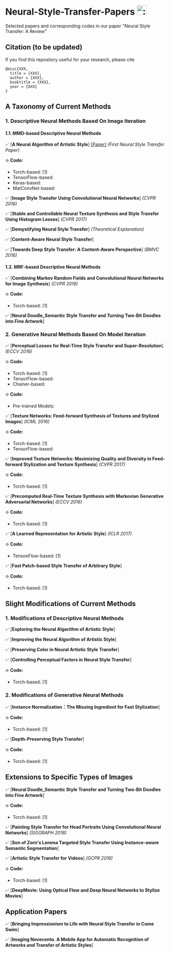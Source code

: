 # Neural-Style-Transfer-Papers <img class="emoji" alt=":art:" height="30" width="30" src="https://assets-cdn.github.com/images/icons/emoji/unicode/1f3a8.png">
Selected papers and corresponding codes in our paper "Neural Style Transfer: A Review"

## Citation (to be updated)
If you find this repository useful for your research, please cite

```
@misc{XXX,
  title = {XXX},
  author = {XXX},
  booktitle = {XXX},
  year = {XXX}
}
```

## A Taxonomy of Current Methods

### 1. Descriptive Neural Methods Based On Image Iteration

####  1.1. MMD-based Descriptive Neural Methods

:white_check_mark: [**A Neural Algorithm of Artistic Style**] [[Paper]](https://arxiv.org/abs/1406.2661) *(First Neural Style Transfer Paper)*

:sparkle: **Code:**

*   Torch-based: [1]
*   TensorFlow-based: 
*   Keras-based: 
*   MatConvNet-based: 

:white_check_mark: [**Image Style Transfer Using Convolutional Neural Networks**] *(CVPR 2016)*

:white_check_mark: [**Stable and Controllable Neural Texture Synthesis and Style Transfer Using Histogram Losses**] *(CVPR 2017)*

:white_check_mark: [**Demystifying Neural Style Transfer**] *(Theoretical Explanation)*

:white_check_mark: [**Content-Aware Neural Style Transfer**]

:white_check_mark: [**Towards Deep Style Transfer: A Content-Aware Perspective**] *(BMVC 2016)*

####  1.2. MRF-based Descriptive Neural Methods

:white_check_mark: [**Combining Markov Random Fields and Convolutional Neural Networks for Image Synthesis**] *(CVPR 2016)*

:sparkle: **Code:**

*   Torch-based: [1]

:white_check_mark: [**Neural Doodle_Semantic Style Transfer and Turning Two-Bit Doodles into Fine Artwork**]

###  2. Generative Neural Methods Based On Model Iteration

:white_check_mark: [**Perceptual Losses for Real-Time Style Transfer and Super-Resolution**] *(ECCV 2016)*

:sparkle: **Code:**

*   Torch-based: [1]
*   TensorFlow-based: 
*   Chainer-based: 

:sparkle: **Code:**

*   Pre-trained Models: 

:white_check_mark: [**Texture Networks: Feed-forward Synthesis of Textures and Stylized Images**] *(ICML 2016)*

:sparkle: **Code:**

*   Torch-based: [1]
*   TensorFlow-based: 

:white_check_mark: [**Improved Texture Networks: Maximizing Quality and Diversity in Feed-forward Stylization and Texture Synthesis**] *(CVPR 2017)*

:sparkle: **Code:**

*   Torch-based: [1]

:white_check_mark: [**Precomputed Real-Time Texture Synthesis with Markovian Generative Adversarial Networks**] *(ECCV 2016)*

:sparkle: **Code:**

*   Torch-based: [1]

:white_check_mark: [**A Learned Representation for Artistic Style**] *(ICLR 2017)*

:sparkle: **Code:**

*   TensoeFlow-based: [1]

:white_check_mark: [**Fast Patch-based Style Transfer of Arbitrary Style**]

:sparkle: **Code:**

*   Torch-based: [1]

## Slight Modifications of Current Methods

###  1. Modifications of Descriptive Neural Methods

:white_check_mark: [**Exploring the Neural Algorithm of Artistic Style**]

:white_check_mark: [**Improving the Neural Algorithm of Artistic Style**]

:white_check_mark: [**Preserving Color in Neural Artistic Style Transfer**]

:white_check_mark: [**Controlling Perceptual Factors in Neural Style Transfer**]

:sparkle: **Code:**

*   Torch-based: [1]

###  2. Modifications of Generative Neural Methods

:white_check_mark: [**Instance Normalization：The Missing Ingredient for Fast Stylization**]

:sparkle: **Code:**

*   Torch-based: [1]

:white_check_mark: [**Depth-Preserving Style Transfer**]

:sparkle: **Code:**

*   Torch-based: [1]

## Extensions to Specific Types of Images

:white_check_mark: [**Neural Doodle_Semantic Style Transfer and Turning Two-Bit Doodles into Fine Artwork**]

:sparkle: **Code:**

*   Torch-based: [1]

:white_check_mark: [**Painting Style Transfer for Head Portraits Using Convolutional Neural Networks**] *(SIGGRAPH 2016)*

:white_check_mark: [**Son of Zorn's Lemma Targeted Style Transfer Using Instance-aware Semantic Segmentation**]

:white_check_mark: [**Artistic Style Transfer for Videos**] *(GCPR 2016)*

:sparkle: **Code:**

*   Torch-based: [1]

:white_check_mark: [**DeepMovie: Using Optical Flow and Deep Neural Networks to Stylize Movies**]

## Application Papers

:white_check_mark: [**Bringing Impressionism to Life with Neural Style Transfer in Come Swim**]

:white_check_mark: [**Imaging Novecento. A Mobile App for Automatic Recognition of Artworks and Transfer of Artistic Styles**]



